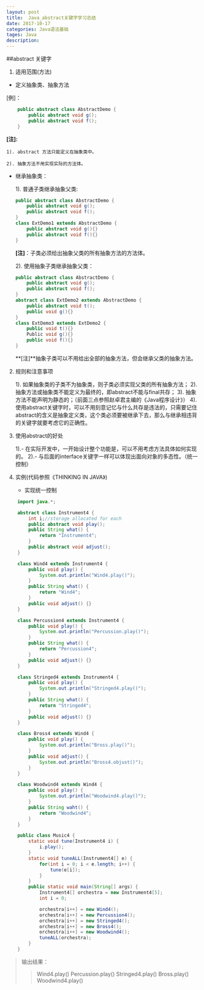 ```yaml
---
layout: post
title:  Java_abstract关键字学习总结
date: 2017-10-17
categories: Java语法基础
tages: Java
description: 
---
```


##abstract 关键字

1. 适用范围(方法)

 * 定义抽象类、抽象方法

[例]：

```java
	public abstract class AbstractDemo {
		public abstract void g();
		public abstract void f();
	}
```

**[注]:**

	1). abstract 方法只能定义在抽象类中。
	
	2). 抽象方法不用实现实际的方法体。

* 继承抽象类：

	1). 普通子类继承抽象父类:

	```java
	public abstract class AbstractDemo {
		public abstract void g();
		public abstract void f();
	}
	class ExtDemo1 extends AbstractDemo {
		public abstract void g(){}
		public abstract void f(){}
	}
	```

	**[注]**：子类必须给出抽象父类的所有抽象方法的方法体。

	2). 使用抽象子类继承抽象父类：

	```java
	public abstract class AbstractDemo {
		public abstract void g();
		public abstract void f();
	}
	abstract class ExtDemo2 extends AbstractDemo {
		public abstract void t();
		public void g(){}
	}
	class ExtDemo3 extends ExtDemo2 {
		public void t(){}
		Public void g(){}
		public void f(){}
	}
	```

	**[注]**抽象子类可以不用给出全部的抽象方法，但会继承父类的抽象方法。


2. 规则和注意事项

	1). 如果抽象类的子类不为抽象类，则子类必须实现父类的所有抽象方法；
	2). 抽象方法或抽象类不能定义为最终的，即abstract不能与final共存；
	3). 抽象方法不能声明为静态的；（前面三点参照赵卓君主编的《Java程序设计》）
	4). 使用abstract关键字时，可以不用刻意记忆与什么共存是违法的，只需要记住abstract的含义是抽象定义类，这个类必须要被继承下去，那么与继承相违背的关键字就要考虑它的正确性。


3. 使用abstract的好处

	1).- 在实际开发中，一开始设计整个功能是，可以不用考虑方法具体如何实现的。
	2).- 与后面的interface关键字一样可以体现出面向对象的多态性。（统一控制）


4. 实例(代码参照《THINKING IN JAVA》)
	* 实现统一控制

```java
	import java.*;

	abstract class Instrument4 {
		int i;//storage allocated for each
		public abstract void play();
		public String what() {
			return "Instrument4";
		}
		public abstract void adjust();
	}

	class Wind4 extends Instrument4 {
		public void play() {
			System.out.println("Wind4.play()");
		}
		public String what() {
			return "Wind4";
		}
		public void adjust() {}
	}

	class Percussion4 extends Instrument4 {
		public void play() {
			System.out.println("Percussion.play()");
		}
		public String what() {
			return "Percussion4";
		}
		public void adjust() {}
	}

	class Stringed4 extends Instrument4 {
		public void play() {
			System.out.println("Stringed4.play()");
		}
		public String what() {
			return "Stringed4";
		}
		public void adjust() {}
	}

	class Bross4 extends Wind4 {
		public void play() {
			System.out.println("Bross.play()");
		}
		public void adjust() {
			System.out.println("Bross4.objust()");
		}
	}

	class Woodwind4 extends Wind4 {
		public void play() {
			System.out.println("Woodwind4.play()");
		}
		public String waht() {
			return "Woodwind4";
		}
	}

	public class Music4 {
		static void tune(Instrument4 i) {
			i.play();
		}
		static void tuneALL(Instrument4[] e) {
			for(int i = 0; i < e.length; i++) {
				tune(e[i]);
			}
		}
		public static void main(String[] args) {
			Instrument4[] orchestra = new Instrument4[5];
			int i = 0;

			orchestra[i++] = new Wind4();
			orchestra[i++] = new Percussion4();
			orchestra[i++] = new Stringed4();
			orchestra[i++] = new Bross4();
			orchestra[i++] = new Woodwind4();
			tuneALL(orchestra);
		}
	}
```
> 输出结果：
>> Wind4.play()
>> Percussion.play()
>> Stringed4.play()
>> Bross.play()
>> Woodwind4.play()
